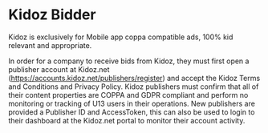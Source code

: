 # Kidoz Bidder

Kidoz is exclusively for Mobile app coppa compatible ads, 100% kid relevant and appropriate.

In order for a company to receive bids from Kidoz, they must first open a publisher account at Kidoz.net
(https://accounts.kidoz.net/publishers/register) and accept the Kidoz Terms and Conditions and Privacy Policy. 
Kidoz publishers must confirm that all of their content properties are COPPA and GDPR compliant and perform no monitoring
or tracking of U13 users in their operations.  New publishers are provided a Publisher ID and AccessToken, this can also
be used to login to their dashboard at the Kidoz.net portal to monitor their account activity. 
